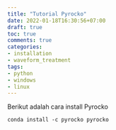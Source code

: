 ```yaml
---
title: "Tutorial Pyrocko"
date: 2022-01-18T16:30:56+07:00
draft: true
toc: true
comments: true
categories:
- installation
- waveform_treatment
tags:
- python
- windows
- linux
---
```

Berikut adalah cara install Pyrocko

```
conda install -c pyrocko pyrocko
```
